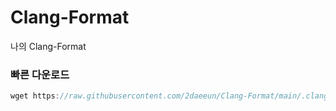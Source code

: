# Clang-Format
나의 Clang-Format

### 빠른 다운로드
```swift
wget https://raw.githubusercontent.com/2daeeun/Clang-Format/main/.clang-format
```
